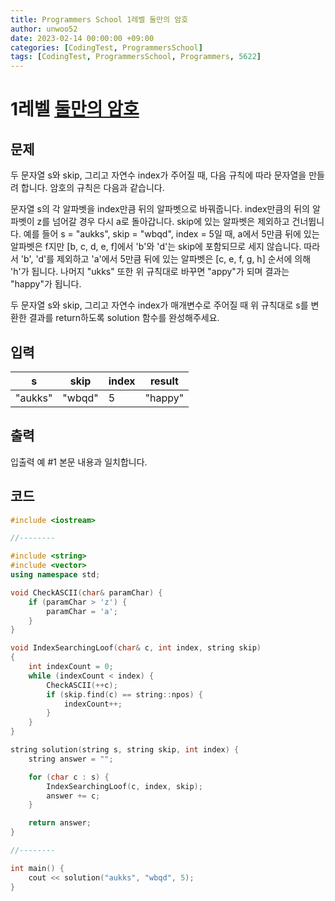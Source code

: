 ```yaml
---
title: Programmers School 1레벨 둘만의 암호
author: unwoo52
date: 2023-02-14 00:00:00 +09:00
categories: [CodingTest, ProgrammersSchool]
tags: [CodingTest, ProgrammersSchool, Programmers, 5622]
---
```




# 1레벨 [둘만의 암호](https://school.programmers.co.kr/learn/courses/30/lessons/155652)


## 문제

두 문자열 s와 skip, 그리고 자연수 index가 주어질 때, 다음 규칙에 따라 문자열을 만들려 합니다. 암호의 규칙은 다음과 같습니다.

문자열 s의 각 알파벳을 index만큼 뒤의 알파벳으로 바꿔줍니다.
index만큼의 뒤의 알파벳이 z를 넘어갈 경우 다시 a로 돌아갑니다.
skip에 있는 알파벳은 제외하고 건너뜁니다.
예를 들어 s = "aukks", skip = "wbqd", index = 5일 때, a에서 5만큼 뒤에 있는 알파벳은 f지만 [b, c, d, e, f]에서 'b'와 'd'는 skip에 포함되므로 세지 않습니다. 따라서 'b', 'd'를 제외하고 'a'에서 5만큼 뒤에 있는 알파벳은 [c, e, f, g, h] 순서에 의해 'h'가 됩니다. 나머지 "ukks" 또한 위 규칙대로 바꾸면 "appy"가 되며 결과는 "happy"가 됩니다.

두 문자열 s와 skip, 그리고 자연수 index가 매개변수로 주어질 때 위 규칙대로 s를 변환한 결과를 return하도록 solution 함수를 완성해주세요.

## 입력

|s	|skip	|index|	result|
|-|-|-|-|
|"aukks"	|"wbqd"	|5	|"happy"|


## 출력

입출력 예 #1
본문 내용과 일치합니다.



## 코드

```cpp
#include <iostream>

//--------

#include <string>
#include <vector>
using namespace std;

void CheckASCII(char& paramChar) {
    if (paramChar > 'z') {
        paramChar = 'a';
    }
}

void IndexSearchingLoof(char& c, int index, string skip)
{
    int indexCount = 0;
    while (indexCount < index) {
        CheckASCII(++c);
        if (skip.find(c) == string::npos) {
            indexCount++;
        }
    }
}

string solution(string s, string skip, int index) {
    string answer = "";

    for (char c : s) {
        IndexSearchingLoof(c, index, skip);
        answer += c;
    }

    return answer;
}

//--------

int main() {
    cout << solution("aukks", "wbqd", 5);
}
```
